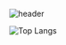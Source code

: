 ![header](https://capsule-render.vercel.app/api?type=waving&color=gradient&height=250&section=header&text=Decoy%20Them%20All😈&stroke=000000&strokeWidth=3&fontAlign=70&fontSize=75)

![Top Langs](https://github-readme-stats.vercel.app/api/top-langs/?username=decoyer&layout=compact)
